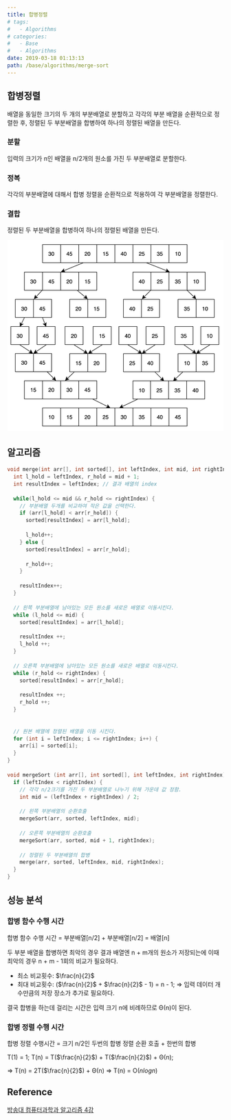 ```yaml
---
title: 합병정렬
# tags:
#   - Algorithms
# categories:
#   - Base
#   - Algorithms
date: 2019-03-18 01:13:13
path: /base/algorithms/merge-sort
---
```


## 합병정렬

배열을 동일한 크기의 두 개의 부분배열로 분할하고 각각의 부분 배열을 순환적으로 정렬한 후, 정렬된 두 부분배열을 합병하여 하나의 정렬된 배열을 만든다.

### 분할

입력의 크기가 n인 배열을 n/2개의 원소를 가진 두 부분배열로 분할한다.

### 정복

각각의 부분배열에 대해서 합병 정렬을 순환적으로 적용하여 각 부분배열을 정렬한다.

### 결합

정렬된 두 부분배열을 합병하여 하나의 정렬된 배열을 만든다.

![합병정렬](../images/base/algorithms-merge-sort-1.png)

## 알고리즘

```c
void merge(int arr[], int sorted[], int leftIndex, int mid, int rightIndex) {
  int l_hold = leftIndex, r_hold = mid + 1;
  int resultIndex = leftIndex; // 결과 배열의 index

  while(l_hold <= mid && r_hold <= rightIndex) {
    // 부분배열 두개를 비교하여 작은 값을 선택한다.
    if (arr[l_hold] < arr[r_hold]) {
      sorted[resultIndex] = arr[l_hold];

      l_hold++;
    } else {
      sorted[resultIndex] = arr[r_hold];

      r_hold++;
    }

    resultIndex++;
  }

  // 왼쪽 부분배열에 남아있는 모든 원소를 새로은 배열로 이동시킨다.
  while (l_hold <= mid) {
    sorted[resultIndex] = arr[l_hold];

    resultIndex ++;
    l_hold ++;
  }

  // 오른쪽 부분배열에 남아있는 모든 원소를 새로은 배열로 이동시킨다.
  while (r_hold <= rightIndex) {
    sorted[resultIndex] = arr[r_hold];

    resultIndex ++;
    r_hold ++;
  }


  // 원본 배열에 정렬된 배열을 이동 시킨다.
  for (int i = leftIndex; i <= rightIndex; i++) {
    arr[i] = sorted[i];
  }
}

void mergeSort (int arr[], int sorted[], int leftIndex, int rightIndex) {
  if (leftIndex < rightIndex) {
    // 각각 n/2크기를 가진 두 부분배열로 나누기 위해 가운데 값 정함.
    int mid = (leftIndex + rightIndex) / 2;

    // 왼쪽 부분배열의 순환호출
    mergeSort(arr, sorted, leftIndex, mid);

    // 오른쪽 부분배열의 순환호출
    mergeSort(arr, sorted, mid + 1, rightIndex);

    // 정렬된 두 부분배열의 합병
    merge(arr, sorted, leftIndex, mid, rightIndex);
  }
}
```

## 성능 분석

### 합병 함수 수행 시간

합병 함수 수행 시간 = 부분배열[n/2] + 부분배열[n/2] = 배열[n]

두 부분 배열을 합병하면 최악의 경우 결과 배열엔 n + m개의 원소가 저장되는에 이때 최악의 경우 n + m - 1회의 비교가 필요하다.

- 최소 비교횟수: $\frac{n}{2}$
- 최대 비교횟수: ($\frac{n}{2}$ + $\frac{n}{2}$ - 1) = n - 1;
  => 입력 데이터 개수만큼의 저장 장소가 추가로 필요하다.

결국 합병을 하는데 걸리는 시간은 입력 크기 n에 비례하므로 Θ(n)이 된다.

### 합병 정렬 수행 시간

합병 정렬 수행시간 = 크기 n/2인 두번의 합병 정렬 순환 호출 + 한번의 합병

T(1) = 1;
T(n) = T($\frac{n}{2}$) + T($\frac{n}{2}$) + Θ(n);

=> T(n) = 2T($\frac{n}{2}$) + Θ(n)
=> T(n) = O($n log n$)

## Reference

[방송대 컴퓨터과학과 알고리즘 4강](http://press.knou.ac.kr/goods/textBookView.do?condCmdtCode=9788920026935&condLscValue=001&condYr=&condSmst=)
